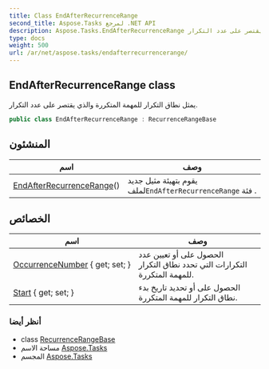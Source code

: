 ```yaml
---
title: Class EndAfterRecurrenceRange
second_title: Aspose.Tasks لمرجع .NET API
description: Aspose.Tasks.EndAfterRecurrenceRange فصل. يمثل نطاق التكرار للمهمة المتكررة والذي يقتصر على عدد التكرار.
type: docs
weight: 500
url: /ar/net/aspose.tasks/endafterrecurrencerange/
---
```

## EndAfterRecurrenceRange class

يمثل نطاق التكرار للمهمة المتكررة والذي يقتصر على عدد التكرار.

```csharp
public class EndAfterRecurrenceRange : RecurrenceRangeBase
```

## المنشئون

| اسم | وصف |
| --- | --- |
| [EndAfterRecurrenceRange](endafterrecurrencerange/)() | يقوم بتهيئة مثيل جديد لملف`EndAfterRecurrenceRange` فئة . |

## الخصائص

| اسم | وصف |
| --- | --- |
| [OccurrenceNumber](../../aspose.tasks/endafterrecurrencerange/occurrencenumber/) { get; set; } | الحصول على أو تعيين عدد التكرارات التي تحدد نطاق التكرار للمهمة المتكررة. |
| [Start](../../aspose.tasks/recurrencerangebase/start/) { get; set; } | الحصول على أو تحديد تاريخ بدء نطاق التكرار للمهمة المتكررة. |

### أنظر أيضا

* class [RecurrenceRangeBase](../recurrencerangebase/)
* مساحة الاسم [Aspose.Tasks](../../aspose.tasks/)
* المجسم [Aspose.Tasks](../../)


